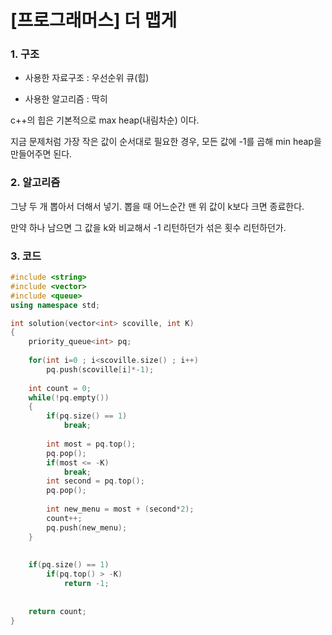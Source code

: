 # [프로그래머스] 더 맵게



### 1. 구조

- 사용한 자료구조 : 우선순위 큐(힙)

- 사용한 알고리즘 : 딱히

c++의 힙은 기본적으로 max heap(내림차순) 이다.

지금 문제처럼 가장 작은 값이 순서대로 필요한 경우, 모든 값에 -1를 곱해 min heap을 만들어주면 된다.

  

### 2. 알고리즘

그냥 두 개 뽑아서 더해서 넣기. 뽑을 때 어느순간 맨 위 값이 k보다 크면 종료한다.

만약 하나 남으면 그 값을 k와 비교해서 -1 리턴하던가 섞은 횟수 리턴하던가.  

  

### 3. 코드

```c++
#include <string>
#include <vector>
#include <queue>
using namespace std;

int solution(vector<int> scoville, int K) 
{
    priority_queue<int> pq;
    
    for(int i=0 ; i<scoville.size() ; i++)
        pq.push(scoville[i]*-1);
    
    int count = 0;
    while(!pq.empty())
    {
        if(pq.size() == 1)
            break;
        
        int most = pq.top();
        pq.pop();
        if(most <= -K)
            break;
        int second = pq.top();
        pq.pop();
        
        int new_menu = most + (second*2);
        count++;
        pq.push(new_menu);    
    }
    
    
    if(pq.size() == 1)
        if(pq.top() > -K)
            return -1;
            
    
    return count;
}
```





